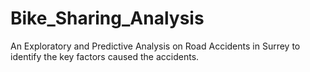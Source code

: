 # Bike_Sharing_Analysis
An Exploratory and Predictive Analysis on Road Accidents in Surrey to identify the key factors caused the accidents.
